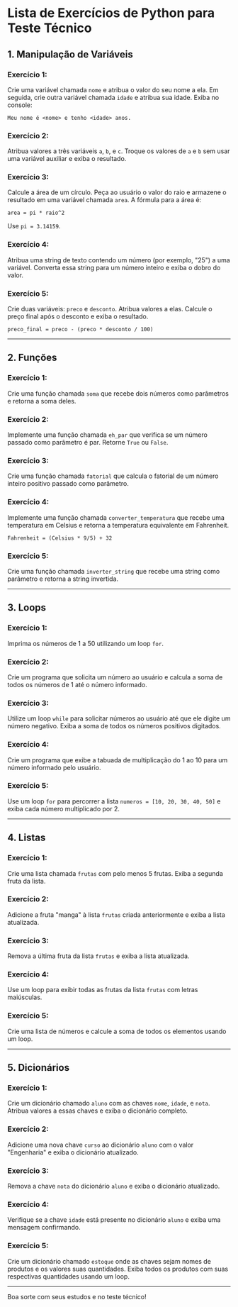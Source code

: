 # Lista de Exercícios de Python para Teste Técnico

## 1. Manipulação de Variáveis

### Exercício 1:
Crie uma variável chamada `nome` e atribua o valor do seu nome a ela. Em seguida, crie outra variável chamada `idade` e atribua sua idade. Exiba no console:
```
Meu nome é <nome> e tenho <idade> anos.
```

### Exercício 2:
Atribua valores a três variáveis `a`, `b`, e `c`. Troque os valores de `a` e `b` sem usar uma variável auxiliar e exiba o resultado.

### Exercício 3:
Calcule a área de um círculo. Peça ao usuário o valor do raio e armazene o resultado em uma variável chamada `area`. A fórmula para a área é:
```
area = pi * raio^2
```
Use `pi = 3.14159`.

### Exercício 4:
Atribua uma string de texto contendo um número (por exemplo, "25") a uma variável. Converta essa string para um número inteiro e exiba o dobro do valor.

### Exercício 5:
Crie duas variáveis: `preco` e `desconto`. Atribua valores a elas. Calcule o preço final após o desconto e exiba o resultado.
```
preco_final = preco - (preco * desconto / 100)
```

---

## 2. Funções

### Exercício 1:
Crie uma função chamada `soma` que recebe dois números como parâmetros e retorna a soma deles.

### Exercício 2:
Implemente uma função chamada `eh_par` que verifica se um número passado como parâmetro é par. Retorne `True` ou `False`.

### Exercício 3:
Crie uma função chamada `fatorial` que calcula o fatorial de um número inteiro positivo passado como parâmetro.

### Exercício 4:
Implemente uma função chamada `converter_temperatura` que recebe uma temperatura em Celsius e retorna a temperatura equivalente em Fahrenheit.
```
Fahrenheit = (Celsius * 9/5) + 32
```

### Exercício 5:
Crie uma função chamada `inverter_string` que recebe uma string como parâmetro e retorna a string invertida.

---

## 3. Loops

### Exercício 1:
Imprima os números de 1 a 50 utilizando um loop `for`.

### Exercício 2:
Crie um programa que solicita um número ao usuário e calcula a soma de todos os números de 1 até o número informado.

### Exercício 3:
Utilize um loop `while` para solicitar números ao usuário até que ele digite um número negativo. Exiba a soma de todos os números positivos digitados.

### Exercício 4:
Crie um programa que exibe a tabuada de multiplicação do 1 ao 10 para um número informado pelo usuário.

### Exercício 5:
Use um loop `for` para percorrer a lista `numeros = [10, 20, 30, 40, 50]` e exiba cada número multiplicado por 2.

---

## 4. Listas

### Exercício 1:
Crie uma lista chamada `frutas` com pelo menos 5 frutas. Exiba a segunda fruta da lista.

### Exercício 2:
Adicione a fruta "manga" à lista `frutas` criada anteriormente e exiba a lista atualizada.

### Exercício 3:
Remova a última fruta da lista `frutas` e exiba a lista atualizada.

### Exercício 4:
Use um loop para exibir todas as frutas da lista `frutas` com letras maiúsculas.

### Exercício 5:
Crie uma lista de números e calcule a soma de todos os elementos usando um loop.

---

## 5. Dicionários

### Exercício 1:
Crie um dicionário chamado `aluno` com as chaves `nome`, `idade`, e `nota`. Atribua valores a essas chaves e exiba o dicionário completo.

### Exercício 2:
Adicione uma nova chave `curso` ao dicionário `aluno` com o valor "Engenharia" e exiba o dicionário atualizado.

### Exercício 3:
Remova a chave `nota` do dicionário `aluno` e exiba o dicionário atualizado.

### Exercício 4:
Verifique se a chave `idade` está presente no dicionário `aluno` e exiba uma mensagem confirmando.

### Exercício 5:
Crie um dicionário chamado `estoque` onde as chaves sejam nomes de produtos e os valores suas quantidades. Exiba todos os produtos com suas respectivas quantidades usando um loop.

---

Boa sorte com seus estudos e no teste técnico!

